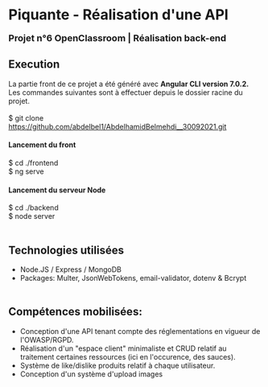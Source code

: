 # Piquante - Réalisation d'une API
<font style="font-size: 18px;"><b>Projet n°6 OpenClassroom | Réalisation back-end </b></font><br />
## Execution
La partie front de ce projet a été généré avec <b>Angular CLI version 7.0.2.</b><br />
Les commandes suivantes sont à effectuer depuis le dossier racine du projet.<br /><br />
$ git clone https://github.com/abdelbel1/AbdelhamidBelmehdi__30092021.git<br />
#### Lancement du front
$ cd ./frontend<br />
$ ng serve<br />
#### Lancement du serveur Node
$ cd ./backend<br />
$ node server
<br /><br />
## Technologies utilisées
- Node.JS / Express / MongoDB<br />
- Packages: Multer, JsonWebTokens, email-validator, dotenv & Bcrypt
<br /><br />
## Compétences mobilisées:
- Conception d'une API tenant compte des réglementations en vigueur de l'OWASP/RGPD.<br />
- Réalisation d'un "espace client" minimaliste et CRUD relatif au traitement certaines ressources (ici en l'occurence, des sauces).<br />
- Système de like/dislike produits relatif à chaque utilisateur.<br />
- Conception d'un système d'upload images
